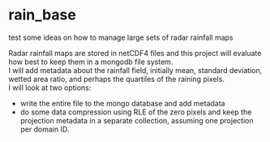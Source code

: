 # rain_base
test some ideas on how to manage large sets of radar rainfall maps

Radar rainfall maps are stored in netCDF4 files and this project will evaluate how best to keep them in a mongodb file system.  
I will add metadata about the rainfall field, initially mean, standard deviation, wetted area ratio, and perhaps the quartiles of the raining pixels.  
I will look at two options:  
* write the entire file to the mongo database and add metadata  
* do some data compression using RLE of the zero pixels and keep the projection metadata in a separate collection, assuming one projection per domain ID.  
